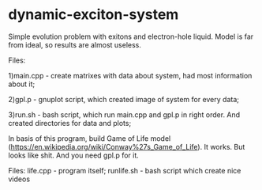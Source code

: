 # dynamic-exciton-system
Simple evolution problem with exitons and electron-hole liquid. Model is far from ideal, so results are almost useless.

Files: 

1)main.cpp - create matrixes with data about system, had most information about it;

2)gpl.p - gnuplot script, which created image of system for every data;

3)run.sh - bash script, which run main.cpp and gpl.p in right order. And created directories for data and plots;

       
In basis of this program, build Game of Life model (https://en.wikipedia.org/wiki/Conway%27s_Game_of_Life). It works. But looks like shit. And you need gpl.p for it.

Files: life.cpp - program itself; runlife.sh - bash script which create nice videos
